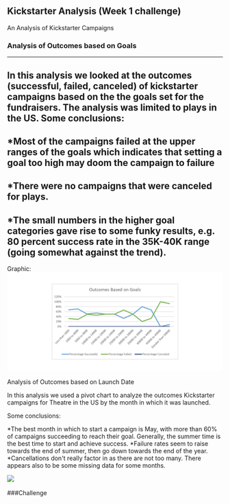 Kickstarter Analysis (Week 1 challenge) 
---
An Analysis of Kickstarter Campaigns
 
### Analysis of Outcomes based on Goals
--- 
In this analysis we looked at the outcomes (successful, failed, canceled) of kickstarter campaigns based on the the goals set for the fundraisers.  The analysis was limited to plays in the US. 
 Some conclusions:
 ---
*Most of the campaigns failed at the upper ranges of the goals which indicates that setting a goal too high may doom the campaign to failure
 ---
*There were no campaigns that were canceled for plays.
 ---
*The small numbers in the higher goal categories gave rise to some funky results, e.g. 80 percent success rate in the 35K-40K range (going somewhat against the trend).
 ---

Graphic:
![](Kickstarter_Outcomes_by_Goal.png)


Analysis of Outcomes based on Launch Date

In this analysis we used a pivot chart to analyze the outcomes Kickstarter campaigns for Theatre in the US by the month in which it was launched.

Some conclusions:

*The best month in which to start a campaign is May, with more than 60% of campaigns succeeding to reach their goal.  Generally, the summer time is the best time to start and achieve success.
*Failure rates seem to raise towards the end of summer, then go down towards the end of the year.
*Cancellations don't really factor in as there are not too many.  There appears also to be some missing data for some months.

![](Kickstarter_Outcomes_by_Launch_Date(1).png)















###Challenge
